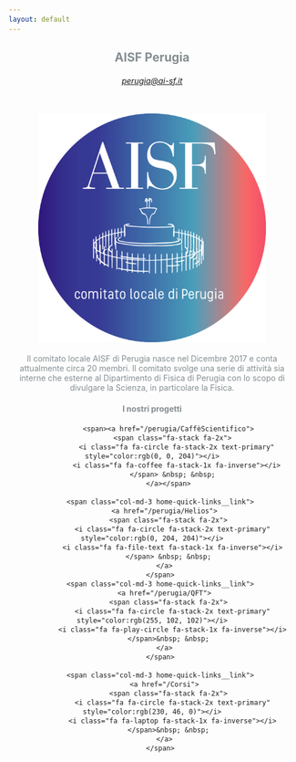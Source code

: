 ```yaml
---
layout: default
---
```


<meta property="og:url"            content="http://ai-sf.it/perugia" />
<meta property="og:type"           content="article" />
<meta property="og:title"          content="AISF Perugia" />
<meta property="og:description"    content="Pagina del Comitato Locale AISF di Perugia" />
<meta property="og:image"          content="http://ai-sf.it/perugia/img/banner.png" />

<link rel="stylesheet" href="https://maxcdn.bootstrapcdn.com/font-awesome/4.7.0/css/font-awesome.min.css">


  <center><h2><font style="color:rgb(132, 141, 145);"><b>AISF Perugia</b></font></h2>
   <a href="mailto:perugia@ai-sf.it"><h6><font style="color:color:rgb(255, 102, 102);">perugia@ai-sf.it</font></h6></center></a>
<br>

  <center>
      <img src="img/banner.png" alt="centered image" style="max-width:100%"
      height="auto" width="400" class="responsive" > </center>
      <center>
        <br>
      <h7><font style="color:rgb(132, 141, 145);">Il comitato locale AISF di Perugia nasce nel Dicembre 2017 e conta attualmente circa 20 membri. Il comitato svolge una serie di attività sia interne che esterne al Dipartimento di Fisica di Perugia con lo scopo di divulgare la Scienza, in particolare la Fisica.</font></h7>
  </center>
<center><h4 style="color:rgb(132, 141, 145);"><b> I nostri progetti</b></h4></center>

<center>



            <span><a href="/perugia/CaffèScientifico">
              <span class="fa-stack fa-2x">
                <i class="fa fa-circle fa-stack-2x text-primary" style="color:rgb(0, 0, 204)"></i>
                <i class="fa fa-coffee fa-stack-1x fa-inverse"></i>
              </span> &nbsp; &nbsp;
            </a></span>

        <span class="col-md-3 home-quick-links__link">
          <a href="/perugia/Helios">
            <span class="fa-stack fa-2x">
              <i class="fa fa-circle fa-stack-2x text-primary" style="color:rgb(0, 204, 204)"></i>
              <i class="fa fa-file-text fa-stack-1x fa-inverse"></i>
            </span> &nbsp; &nbsp;
          </a>
        </span>
        <span class="col-md-3 home-quick-links__link">
          <a href="/perugia/QFT">
            <span class="fa-stack fa-2x">
              <i class="fa fa-circle fa-stack-2x text-primary" style="color:rgb(255, 102, 102)"></i>
              <i class="fa fa-play-circle fa-stack-1x fa-inverse"></i>
            </span>&nbsp; &nbsp;
          </a>
        </span>

        <span class="col-md-3 home-quick-links__link">
          <a href="/Corsi">
            <span class="fa-stack fa-2x">
              <i class="fa fa-circle fa-stack-2x text-primary" style="color:rgb(230, 46, 0)"></i>
              <i class="fa fa-laptop fa-stack-1x fa-inverse"></i>
            </span>&nbsp; &nbsp;
          </a>
        </span>


</center>
